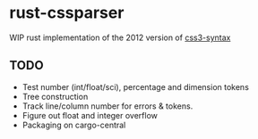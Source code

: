 rust-cssparser
==============

WIP rust implementation of the 2012 version of
[css3-syntax](http://dev.w3.org/csswg/css3-syntax/)


TODO
----

* Test number (int/float/sci), percentage and dimension tokens
* Tree construction
* Track line/column number for errors & tokens.
* Figure out float and integer overflow
* Packaging on cargo-central
